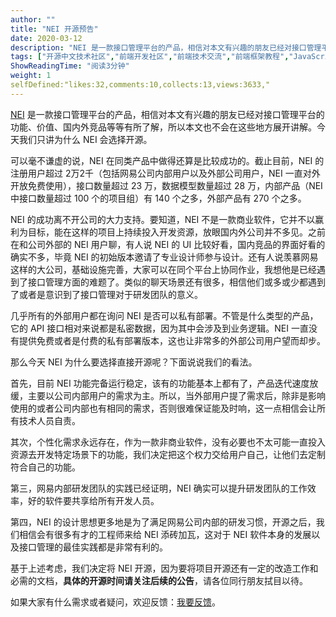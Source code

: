 ```yaml
---
author: ""
title: "NEI 开源预告"
date: 2020-03-12
description: "NEI 是一款接口管理平台的产品，相信对本文有兴趣的朋友已经对接口管理平台的功能、价值、国内外竞品等等有所了解，所以本文也不会在这些地方展开讲解。今天我们只讲为什么 NEI 会选择开源。 可以毫不谦虚的说，NEI 在同类产品中做得还算是比较成功的。截止目前，NEI 的注册用户超…"
tags: ["开源中文技术社区","前端开发社区","前端技术交流","前端框架教程","JavaScript 学习资源","CSS 技巧与最佳实践","HTML5 最新动态","前端工程师职业发展","开源前端项目","前端技术趋势"]
ShowReadingTime: "阅读3分钟"
weight: 1
selfDefined:"likes:32,comments:10,collects:13,views:3633,"
---
```

[NEI](https://link.juejin.cn?target=https%3A%2F%2Fnei.netease.com%2F "https://nei.netease.com/") 是一款接口管理平台的产品，相信对本文有兴趣的朋友已经对接口管理平台的功能、价值、国内外竞品等等有所了解，所以本文也不会在这些地方展开讲解。今天我们只讲为什么 NEI 会选择开源。

可以毫不谦虚的说，NEI 在同类产品中做得还算是比较成功的。截止目前，NEI 的注册用户超过 2万2千（包括网易公司内部用户以及外部公司用户，NEI 一直对外开放免费使用），接口数量超过 23 万，数据模型数量超过 28 万，内部产品（NEI 中接口数量超过 100 个的项目组）有 140 个之多，外部产品有 270 个之多。

NEI 的成功离不开公司的大力支持。要知道，NEI 不是一款商业软件，它并不以赢利为目标，能在这样的项目上持续投入开发资源，放眼国内外公司并不多见。之前在和公司外部的 NEI 用户聊，有人说 NEI 的 UI 比较好看，国内竞品的界面好看的确实不多，毕竟 NEI 的初始版本邀请了专业设计师参与设计。还有人说羡慕网易这样的大公司，基础设施完善，大家可以在同个平台上协同作业，我想他是已经遇到了接口管理方面的难题了。类似的聊天场景还有很多，相信他们或多或少都遇到了或者是意识到了接口管理对于研发团队的意义。

几乎所有的外部用户都在询问 NEI 是否可以私有部署。不管是什么类型的产品，它的 API 接口相对来说都是私密数据，因为其中会涉及到业务逻辑。NEI 一直没有提供免费或者是付费的私有部署版本，这也让非常多的外部公司用户望而却步。

那么今天 NEI 为什么要选择直接开源呢？下面说说我们的看法。

首先，目前 NEI 功能完备运行稳定，该有的功能基本上都有了，产品迭代速度放缓，主要以公司内部用户的需求为主。所以，当外部用户提了需求后，除非是影响使用的或者公司内部也有相同的需求，否则很难保证能及时响，这一点相信会让所有技术人员自责。

其次，个性化需求永远存在，作为一款非商业软件，没有必要也不太可能一直投入资源去开发特定场景下的功能，我们决定把这个权力交给用户自己，让他们去定制符合自己的功能。

第三，网易内部研发团队的实践已经证明，NEI 确实可以提升研发团队的工作效率，好的软件要共享给所有开发人员。

第四，NEI 的设计思想更多地是为了满足网易公司内部的研发习惯，开源之后，我们相信会有很多有才的工程师来给 NEI 添砖加瓦，这对于 NEI 软件本身的发展以及接口管理的最佳实践都是非常有利的。

基于上述考虑，我们决定将 NEI 开源，因为要将项目开源还有一定的改造工作和必需的文档，**具体的开源时间请关注后续的公告**，请各位同行朋友拭目以待。

如果大家有什么需求或者疑问，欢迎反馈：[我要反馈](https://link.juejin.cn?target=https%3A%2F%2Fgithub.com%2Fx-orpheus%2Fnei%2Fissues%2F1 "https://github.com/x-orpheus/nei/issues/1")。